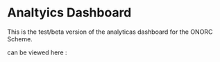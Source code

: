 # Analtyics Dashboard

This is the test/beta version of the analyticas dashboard for the ONORC Scheme.

can be viewed here : 
